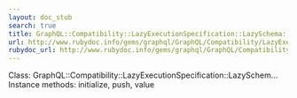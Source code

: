 ```yaml
---
layout: doc_stub
search: true
title: GraphQL::Compatibility::LazyExecutionSpecification::LazySchema::LazyPushCollection
url: http://www.rubydoc.info/gems/graphql/GraphQL/Compatibility/LazyExecutionSpecification/LazySchema/LazyPushCollection
rubydoc_url: http://www.rubydoc.info/gems/graphql/GraphQL/Compatibility/LazyExecutionSpecification/LazySchema/LazyPushCollection
---
```


Class: GraphQL::Compatibility::LazyExecutionSpecification::LazySchem...
Instance methods:
initialize, push, value

